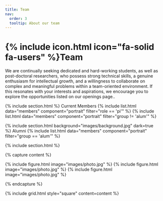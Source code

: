 ```yaml
---
title: Team
nav:
  order: 3
  tooltip: About our team
---
```


# {% include icon.html icon="fa-solid fa-users" %}Team

We are continually seeking dedicated and hard-working students, as well as post-doctoral researchers, who possess 
strong technical skills, a genuine enthusiasm for intellectual growth, and a willingness to collaborate on complex and meaningful problems within a team-oriented environment. If this resonates with your interests and aspirations, we encourage you to explore the opportunities listed on our openings page..

{% include section.html %}
Current Members
{% include list.html data="members" component="portrait" filter="role == 'pi'" %}
{% include list.html data="members" component="portrait" filter="group != 'alum'" %}

{% include section.html background="images/background.jpg" dark=true %}
Alumni
{% include list.html data="members" component="portrait" filter="group == 'alum'" %}

{% include section.html %}

{% capture content %}

{% include figure.html image="images/photo.jpg" %}
{% include figure.html image="images/photo.jpg" %}
{% include figure.html image="images/photo.jpg" %}

{% endcapture %}

{% include grid.html style="square" content=content %}
